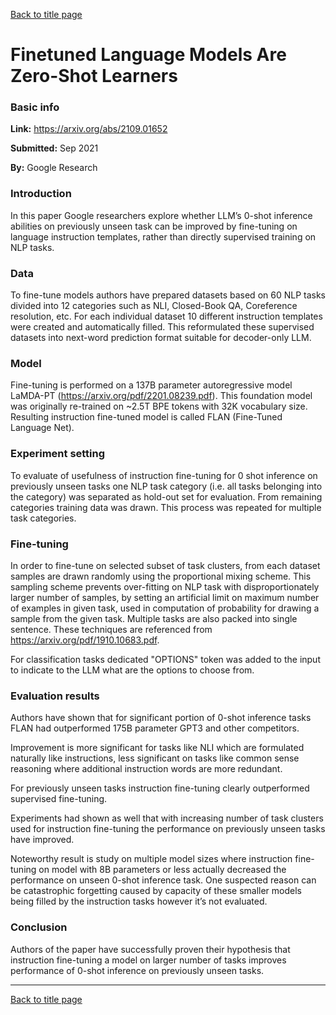 [Back to title page](README.md)
# Finetuned Language Models Are Zero-Shot Learners
### Basic info
**Link:** https://arxiv.org/abs/2109.01652

**Submitted:** Sep 2021

**By:** Google Research

### Introduction
In this paper Google researchers explore whether LLM’s 0-shot inference abilities on previously unseen task can be improved by fine-tuning on language instruction templates, rather than directly supervised training on NLP tasks. 

### Data
To fine-tune models authors have prepared datasets based on 60 NLP tasks divided into 12 categories such as NLI, Closed-Book QA, Coreference resolution, etc. For each individual dataset 10 different instruction templates were created and automatically filled. This reformulated these supervised datasets into next-word prediction format suitable for decoder-only LLM. 

### Model 
Fine-tuning is performed on a 137B parameter autoregressive model LaMDA-PT (https://arxiv.org/pdf/2201.08239.pdf). This foundation model was originally re-trained on ~2.5T BPE tokens with 32K vocabulary size. Resulting instruction fine-tuned model is called FLAN (Fine-Tuned Language Net). 

### Experiment setting 
To evaluate of usefulness of instruction fine-tuning for 0 shot inference on previously unseen tasks one NLP task category (i.e. all tasks belonging into the category) was separated as hold-out set for evaluation. From remaining categories training data was drawn. This process was repeated for multiple task categories. 

### Fine-tuning
In order to fine-tune on selected subset of task clusters, from each dataset samples are drawn randomly using the proportional mixing scheme. This sampling scheme prevents over-fitting on NLP task with disproportionately larger number of samples, by setting an artificial limit on maximum number of examples in given task, used in computation of probability for drawing a sample from the given task. Multiple tasks are also packed into single sentence. These techniques are referenced from https://arxiv.org/pdf/1910.10683.pdf. 

For classification tasks dedicated "OPTIONS" token was added to the input to indicate to the LLM what are the options to choose from.

### Evaluation results
Authors have shown that for significant portion of 0-shot inference tasks FLAN had outperformed 175B parameter GPT3 and other competitors.

Improvement is more significant for tasks like NLI which are formulated naturally like instructions, less significant on tasks like common sense reasoning where additional instruction words are more redundant.

For previously unseen tasks instruction fine-tuning clearly outperformed supervised fine-tuning. 

Experiments had shown as well that with increasing number of task clusters used for instruction fine-tuning the performance on previously unseen tasks have improved. 

Noteworthy result is study on multiple model sizes where instruction fine-tuning on model with 8B parameters or less actually decreased the performance on unseen 0-shot inference task. One suspected reason can be catastrophic forgetting caused by capacity of these smaller models being filled by the instruction tasks however it’s not evaluated.

### Conclusion
Authors of the paper have successfully proven their hypothesis that instruction fine-tuning a model on larger number of tasks improves performance of 0-shot inference on previously unseen tasks. 

--- 

[Back to title page](README.md)